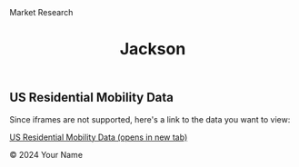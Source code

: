 <html>
<html lang="en">
<head>
  <meta charset="UTF-8">
  <meta name="viewport" content="width=device-width, initial-scale=1.0">
  Market Research
  <link rel="stylesheet" href="style.css">
</head>
<body>
  <header>
    <h1>Jackson</h1>
    <nav>
      </nav>
  </header>
  <main>
    <section id="census-data">
      <h2>US Residential Mobility Data</h2>
      <p>Since iframes are not supported, here's a link to the data you want to view:</p>
      <a href="https://data.census.gov/vizwidget?g=060XX00US5603991815&infoSection=Residential Mobility" target="_blank">US Residential Mobility Data (opens in new tab)</a>
    </section>
    </main>
  <footer>
    <p>&copy; 2024 Your Name</p>
  </footer>
</body>
</html>
